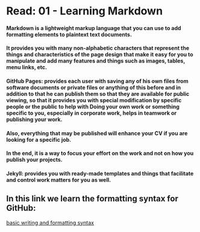 # Read: 01 - Learning Markdown
 


#### Markdown is a lightweight markup language that you can use to add formatting elements to plaintext text documents.

#### It provides you with many non-alphabetic characters that represent the things and characteristics of the page design that make it easy for you to manipulate and add many features and things such as images, tables, menu links, etc.

#### GitHub Pages: provides each user with saving any of his own files from software documents or private files or anything of this before and in addition to that he can publish them so that they are available for public viewing, so that it provides you with special modification by specific people or the public to help with Doing your own work or something specific to you, especially in corporate work, helps in teamwork or publishing your work.

#### Also, everything that may be published will enhance your CV if you are looking for a specific job.

#### In the end, it is a way to focus your effort on the work and not on how you publish your projects.

#### Jekyll: provides you with ready-made templates and things that facilitate and control work matters for you as well.

## In this link we learn the formatting syntax for GitHub:
[basic writing and formatting syntax](https://docs.github.com/en/github/writing-on-github/basic-writing-and-formatting-syntax)
